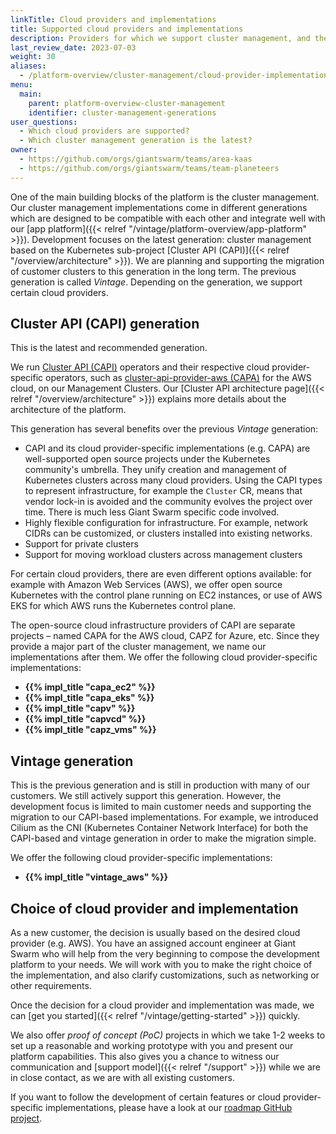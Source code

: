 ```yaml
---
linkTitle: Cloud providers and implementations
title: Supported cloud providers and implementations
description: Providers for which we support cluster management, and the different generations.
last_review_date: 2023-07-03
weight: 30
aliases:
  - /platform-overview/cluster-management/cloud-provider-implementations
menu:
  main:
    parent: platform-overview-cluster-management
    identifier: cluster-management-generations
user_questions:
  - Which cloud providers are supported?
  - Which cluster management generation is the latest?
owner:
  - https://github.com/orgs/giantswarm/teams/area-kaas
  - https://github.com/orgs/giantswarm/teams/team-planeteers
---
```


One of the main building blocks of the platform is the cluster management. Our cluster management implementations come in different generations which are designed to be compatible with each other and integrate well with our [app platform]({{< relref "/vintage/platform-overview/app-platform" >}}). Development focuses on the latest generation: cluster management based on the Kubernetes sub-project [Cluster API (CAPI)]({{< relref "/overview/architecture" >}}). We are planning and supporting the migration of customer clusters to this generation in the long term. The previous generation is called _Vintage_. Depending on the generation, we support certain cloud providers.

## Cluster API (CAPI) generation

This is the latest and recommended generation.

We run [Cluster API (CAPI)](https://github.com/kubernetes-sigs/cluster-api/) operators and their respective cloud provider-specific operators, such as [cluster-api-provider-aws (CAPA)](https://github.com/kubernetes-sigs/cluster-api-provider-aws/) for the AWS cloud, on our Management Clusters. Our [Cluster API architecture page]({{< relref "/overview/architecture" >}}) explains more details about the architecture of the platform.

This generation has several benefits over the previous _Vintage_ generation:

- CAPI and its cloud provider-specific implementations (e.g. CAPA) are well-supported open source projects under the Kubernetes community's umbrella. They unify creation and management of Kubernetes clusters across many cloud providers. Using the CAPI types to represent infrastructure, for example the `Cluster` CR, means that vendor lock-in is avoided and the community evolves the project over time. There is much less Giant Swarm specific code involved.
- Highly flexible configuration for infrastructure. For example, network CIDRs can be customized, or clusters installed into existing networks.
- Support for private clusters
- Support for moving workload clusters across management clusters

For certain cloud providers, there are even different options available: for example with Amazon Web Services (AWS), we offer open source Kubernetes with the control plane running on EC2 instances, or use of AWS EKS for which AWS runs the Kubernetes control plane.

The open-source cloud infrastructure providers of CAPI are separate projects – named CAPA for the AWS cloud, CAPZ for Azure, etc. Since they provide a major part of the cluster management, we name our implementations after them. We offer the following cloud provider-specific implementations:

- **{{% impl_title "capa_ec2" %}}**
- **{{% impl_title "capa_eks" %}}**
- **{{% impl_title "capv" %}}**
- **{{% impl_title "capvcd" %}}**
- **{{% impl_title "capz_vms" %}}**

## Vintage generation

This is the previous generation and is still in production with many of our customers. We still actively support this generation. However, the development focus is limited to main customer needs and supporting the migration to our CAPI-based implementations. For example, we introduced Cilium as the CNI (Kubernetes Container Network Interface) for both the CAPI-based and vintage generation in order to make the migration simple.

We offer the following cloud provider-specific implementations:

- **{{% impl_title "vintage_aws" %}}**

## Choice of cloud provider and implementation

As a new customer, the decision is usually based on the desired cloud provider (e.g. AWS). You have an assigned account engineer at Giant Swarm who will help from the very beginning to compose the development platform to your needs. We will work with you to make the right choice of the implementation, and also clarify customizations, such as networking or other requirements.

Once the decision for a cloud provider and implementation was made, we can [get you started]({{< relref "/vintage/getting-started" >}}) quickly.

We also offer _proof of concept (PoC)_ projects in which we take 1-2 weeks to set up a reasonable and working prototype with you and present our platform capabilities. This also gives you a chance to witness our communication and [support model]({{< relref "/support" >}}) while we are in close contact, as we are with all existing customers.

If you want to follow the development of certain features or cloud provider-specific implementations, please have a look at our [roadmap GitHub project](https://github.com/orgs/giantswarm/projects/273/views/28).
